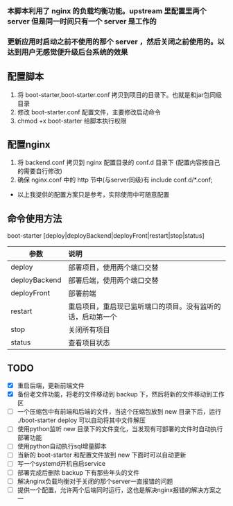 ### 本脚本利用了 nginx 的负载均衡功能。upstream 里配置里两个 server 但是同一时间只有一个 server 是工作的

### 更新应用时启动之前不使用的那个 server ，然后关闭之前使用的。以达到用户无感觉便升级后台系统的效果


## 配置脚本

1. 将 boot-starter,boot-starter.conf 拷贝到项目的目录下。也就是和jar包同级目录
2. 修改 boot-starter.conf 配置文件，主要修改启动命令
3. chmod +x boot-starter 给脚本执行权限

## 配置nginx

1. 将 backend.conf 拷贝到 nginx 配置目录的 conf.d 目录下 (配置内容按自己的需要自行修改)
2. 确保 nginx.conf 中的 http 节中(与server同级)有 include conf.d/*.conf;

- 以上我提供的配置方案只是参考，实际使用中可随意配置

## 命令使用方法

boot-starter [deploy|deployBackend|deployFront|restart|stop|status]

参数     | 说明
--- | :---
deploy  | 部署项目，使用两个端口交替
deployBackend | 部署后端，使用两个端口交替
deployFront   | 部署前端
restart | 重启项目，重启现已监听端口的项目。没有监听的话，启动第一个
stop    | 关闭所有项目
status  | 查看项目状态

## TODO

-[x] 重启后端，更新前端文件
-[x] 备份老文件功能，将老的文件移动到 backup 下，然后将新的文件移动到工作区
-[ ] 一个压缩包中有前端和后端的文件，当这个压缩包放到 new 目录下后，运行 ./boot-starter deploy 可以自动将其中文件解压
-[ ] 使用python监听 new 目录下的文件变化，当发现有可部署的文件时自动执行部署功能
-[ ] 使用python自动执行sql增量脚本
-[ ] 当新的 boot-starter 和配置文件放到 new 下面时可以自动更新
-[ ] 写一个systemd开机自启service
-[ ] 部署完成后删除 backup 下有那些年头的文件
-[ ] 解决nginx负载均衡对于关闭的那个server一直报错的问题
-[ ] 提供一个配置，允许两个后端同时运行，这也是解决nginx报错的解决方案之一
